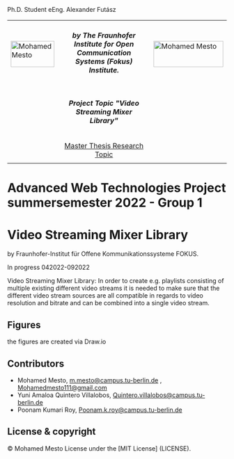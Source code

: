 <table border=0>
<tr border=0>
<td> <img align="left"  alt="Mohamed Mesto" width="100px" height='60px' src="https://www.ods.tu-berlin.de/fileadmin/Aperto_design/img/logo_01.gif"/> </td>
  <td align="center"> <h5>  by The Fraunhofer Institute for Open Communication Systems (Fokus) Institute.</h5> </td>
  <td>  <img align="right"  alt="Mohamed Mesto" width="160px" height='60px' src="https://www.fokus.fraunhofer.de/assets/logo-860812875da0f0aa4d5ea48e795aac93b09affdb637eae121b367da604de8737.png"/></td>
</tr>
<tr border=0>
<td> </td><td  align="center"> <h5> Project Topic "Video Streaming Mixer Library"</h5> </td><td> </td>
</tr>
<tr border=0>
<td> </td><td> </td><td> </td>
</tr>

  <tr>
    <td> </td>
<td align="center"> <a href='https://www.linkedin.com/in/alexander-futasz/' > Master Thesis Research Topic </a>  
  </td>
    <td> </td>
</tr>
 
  <tr>
    <td> </td> Ph.D. Student eEng. Alexander Futász </a>  
  </td>
    <td> </td>
</tr>
</table>

# Advanced Web Technologies Project summersemester 2022 - Group 1
# Video Streaming Mixer Library
by Fraunhofer-Institut für Offene Kommunikationssysteme FOKUS.

In progress 042022-092022


Video Streaming Mixer Library: In order to create e.g. playlists consisting of multiple existing different video streams it is needed to make sure that the different video stream sources are all compatible in regards to video resolution and bitrate and can be combined into a single video stream.

## Figures
the figures are created via Draw.io

## Contributors
- Mohamed Mesto, m.mesto@campus.tu-berlin.de  , Mohamedmesto111@gmail.com
- Yuni Amaloa Quintero Villalobos, Quintero.villalobos@campus.tu-berlin.de
- Poonam Kumari Roy, Poonam.k.roy@campus.tu-berlin.de

## License & copyright
© Mohamed Mesto
License under the [MIT License] (LICENSE).


